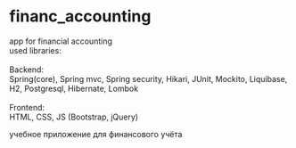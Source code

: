 # financ_accounting
 app for financial accounting</br>
 used libraries:</br></br>
 Backend:</br>
  Spring(core), Spring mvc, Spring security, Hikari, JUnit, Mockito, Liquibase, H2, Postgresql, Hibernate, Lombok
  </br></br>
 Frontend:</br>
  HTML, CSS, JS (Bootstrap, jQuery)


 учебное приложение для финансового учёта</br>
 
